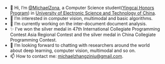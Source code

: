 - 👋 Hi, I’m [@MichaelZona](https://twitter.com/Michael21208234), a Computer Science student([Yingcai Honors Program](https://www.yingcai.uestc.edu.cn/)) in [University of Electronic Science and Technology of China](https://en.uestc.edu.cn/).
- 👀 I’m interested in computer vision, multimodal and basic algorithms.
- 🌱 I’m currently working on the inter-document document analysis.
- ✨ I've won the silver medal in 47th International Collegiate Programming Contest Asia Regional Contest and the silver medal in China Collegiate Programming Contest.
- 💞️ I’m looking forward to chatting with researchers around the world about deep learning, computer vision, multimodal and so on.
- 📫 How to contact me: <michaelzhangziniu@gmail.com>.

<!---
MichaelZona/MichaelZona is a ✨ special ✨ repository because its `README.md` (this file) appears on your GitHub profile.
You can click the Preview link to take a look at your changes.
--->
